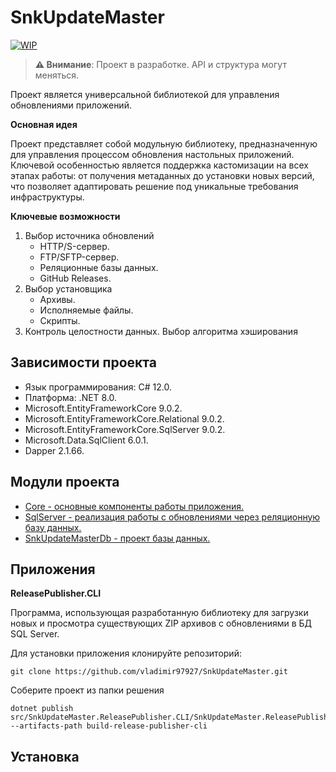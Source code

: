 # SnkUpdateMaster

[![WIP](https://img.shields.io/badge/Status-Work%20In%20Progress-orange)](https://github.com/vladimir97927/SnkUpdateMaster)

> **⚠️ Внимание**: Проект в разработке. API и структура могут меняться.

Проект является универсальной библиотекой для управления обновлениями приложений.

**Основная идея**

Проект представляет собой модульную библиотеку, предназначенную для управления процессом обновления настольных приложений. Ключевой особенностью является поддержка кастомизации на всех этапах работы: от получения метаданных до установки новых версий, что позволяет адаптировать решение под уникальные требования инфраструктуры.

**Ключевые возможности**

1. Выбор источника обновлений
   - HTTP/S-сервер.
   - FTP/SFTP-сервер.
   - Реляционные базы данных.
   - GitHub Releases.
2. Выбор установщика
   - Архивы.
   - Исполняемые файлы.
   - Скрипты.
3. Контроль целостности данных. Выбор алгоритма хэширования

## Зависимости проекта
- Язык программирования: C# 12.0.
- Платформа: .NET 8.0.
- Microsoft.EntityFrameworkCore 9.0.2.
- Microsoft.EntityFrameworkCore.Relational 9.0.2.
- Microsoft.EntityFrameworkCore.SqlServer 9.0.2.
- Microsoft.Data.SqlClient 6.0.1.
- Dapper 2.1.66.

## Модули проекта
- [Core - основные компоненты работы приложения.](docs/README-CORE.md)
- [SqlServer - реализация работы с обновлениями через реляционную базу данных.](docs/README-SQL-SERVER.md)
- [SnkUpdateMasterDb - проект базы данных.]()

## Приложения

**ReleasePublisher.CLI**

Программа, использующая разработанную библиотеку для загрузки новых и просмотра существующих ZIP архивов с обновлениями в БД SQL Server.

Для установки приложения клонируйте репозиторий:

```
git clone https://github.com/vladimir97927/SnkUpdateMaster.git
```

Соберите проект из папки решения

```
dotnet publish src/SnkUpdateMaster.ReleasePublisher.CLI/SnkUpdateMaster.ReleasePublisher.CLI.csproj --artifacts-path build-release-publisher-cli
```

## Установка









